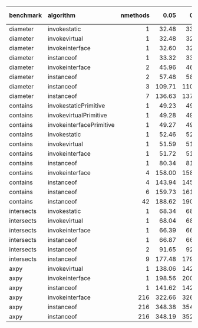 |benchmark  |algorithm                | nmethods|   0.05|   0.50|   0.95|   mean| overhead 0.05| overhead 0.50| overhead 0.95| overhead mean|
|:----------|:------------------------|--------:|------:|------:|------:|------:|-------------:|-------------:|-------------:|-------------:|
|diameter   |invokestatic             |        1|  32.48|  33.11|  33.17|  32.88|          0.00|          0.00|          0.00|          0.00|
|diameter   |invokevirtual            |        1|  32.48|  32.82|  32.93|  32.72|          0.00|          0.00|          0.00|          0.00|
|diameter   |invokeinterface          |        1|  32.60|  32.95|  33.21|  32.84|          0.00|          0.00|          0.00|          0.00|
|diameter   |instanceof               |        1|  33.32|  33.71|  34.07|  33.76|          0.00|          0.00|          0.00|          0.00|
|diameter   |invokeinterface          |        2|  45.96|  46.08|  47.49|  46.65|         -0.04|         -0.04|         -0.04|         -0.04|
|diameter   |instanceof               |        2|  57.48|  58.07|  58.17|  57.84|          0.00|          0.00|          0.00|          0.00|
|diameter   |instanceof               |        3| 109.71| 110.14| 116.28| 111.10|          0.00|          0.00|          0.00|          0.00|
|diameter   |instanceof               |        7| 136.63| 137.38| 138.38| 137.54|          0.00|          0.00|          0.00|          0.00|
|contains   |invokestaticPrimitive    |        1|  49.23|  49.79|  49.88|  49.46|          0.00|          0.00|          0.00|          0.00|
|contains   |invokevirtualPrimitive   |        1|  49.28|  49.42|  49.61|  49.44|          0.00|          0.00|          0.00|          0.00|
|contains   |invokeinterfacePrimitive |        1|  49.27|  49.37|  51.81|  50.18|          0.00|          0.00|          0.00|          0.00|
|contains   |invokestatic             |        1|  52.46|  52.91|  53.22|  52.75|         -0.01|         -0.01|         -0.01|         -0.01|
|contains   |invokevirtual            |        1|  51.59|  51.86|  52.02|  51.82|         -0.01|         -0.01|         -0.01|         -0.01|
|contains   |invokeinterface          |        1|  51.72|  51.80|  62.85|  56.34|         -0.01|         -0.01|         -0.01|         -0.01|
|contains   |instanceof               |        1|  80.34|  81.08|  82.58|  81.35|          0.00|          0.00|          0.00|          0.00|
|contains   |invokeinterface          |        4| 158.00| 158.47| 159.99| 159.09|          0.01|          0.01|          0.01|          0.01|
|contains   |instanceof               |        4| 143.94| 145.54| 147.31| 145.61|          0.00|          0.00|          0.00|          0.00|
|contains   |instanceof               |        6| 159.73| 161.30| 162.33| 160.97|          0.00|          0.00|          0.00|          0.00|
|contains   |instanceof               |       42| 188.62| 190.30| 191.58| 190.10|          0.00|          0.00|          0.00|          0.00|
|intersects |invokestatic             |        1|  68.34|  68.59|  72.83|  69.43|          0.00|          0.00|          0.00|          0.00|
|intersects |invokevirtual            |        1|  68.04|  68.58|  68.99|  68.53|          0.00|          0.00|          0.00|          0.00|
|intersects |invokeinterface          |        1|  66.39|  66.50|  67.87|  67.06|          0.00|          0.00|          0.00|          0.00|
|intersects |instanceof               |        1|  66.87|  66.97|  70.77|  69.03|          0.00|          0.00|          0.00|          0.00|
|intersects |instanceof               |        2|  91.65|  92.53|  93.41|  92.55|          0.00|          0.00|          0.00|          0.00|
|intersects |instanceof               |        9| 177.48| 179.06| 185.09| 179.76|          0.00|          0.00|          0.00|          0.00|
|axpy       |invokevirtual            |        1| 138.06| 142.41| 143.64| 142.24|          0.00|          0.00|          0.00|          0.00|
|axpy       |invokeinterface          |        1| 198.56| 200.52| 201.64| 200.01|          0.04|          0.04|          0.04|          0.04|
|axpy       |instanceof               |        1| 141.62| 142.32| 143.57| 142.68|          0.00|          0.00|          0.00|          0.00|
|axpy       |invokeinterface          |      216| 322.66| 326.00| 343.97| 333.42|         -0.02|         -0.02|         -0.01|         -0.01|
|axpy       |instanceof               |      216| 348.38| 354.77| 359.38| 353.56|          0.00|          0.00|          0.00|          0.00|
|axpy       |instanceof               |      216| 348.19| 352.91| 357.82| 353.13|          0.00|          0.00|          0.00|          0.00|
